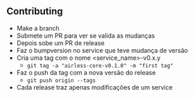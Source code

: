 ## Contributing

- Make a branch
- Submete um PR para ver se valida as mudanças
- Depois sobe um PR de release
- Faz o bumpversion no service que teve mudança de versão
- Cria uma tag com o nome <service_name>-v0.x.y
    - `git tag -a "airless-core-v0.1.0" -m "first tag"`
- Faz o push da tag com a nova versão do release
    - `git push origin --tags`
- Cada release traz apenas modificações de um service